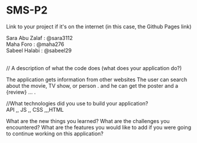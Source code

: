 # SMS-P2
Link to your project if it's on the internet (in this case, the Github Pages link)
<br>

Sara Abu Zalaf : @sara3112 <br>
Maha Foro : @maha276 <br>
Sabeel Halabi : @sabeel29 <br>

<br>
// A description of what the code does (what does your application do?)

The application gets information from other websites
The user can search about the movie, TV show, or person . and he can get the poster and a {review} ... .
<br>

//What technologies did you use to build your application?<br>
API ,, JS ,, CSS ,,,HTML

What are the new things you learned?
What are the challenges you encountered?
What are the features you would like to add if you were going to continue working on this application?
